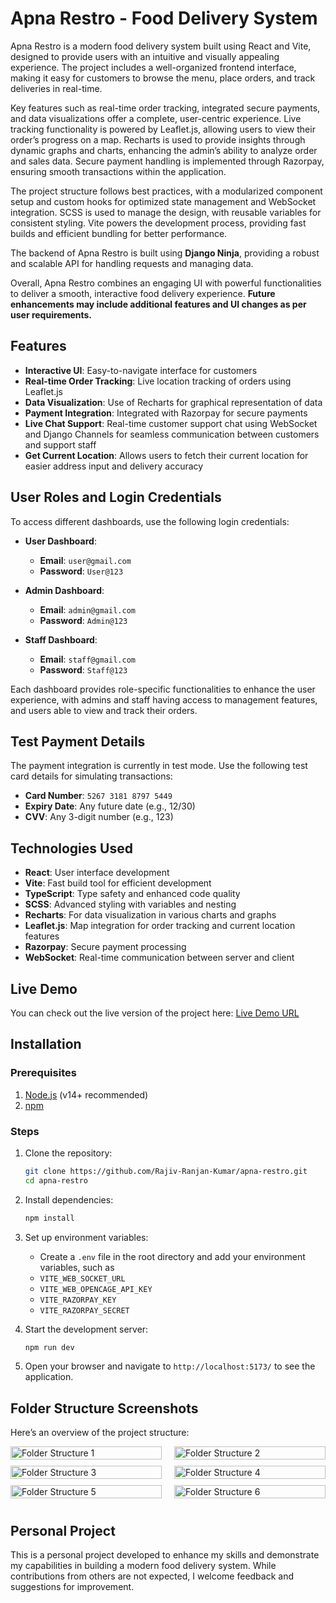 # Apna Restro - Food Delivery System

Apna Restro is a modern food delivery system built using React and Vite, designed to provide users with an intuitive and visually appealing experience. The project includes a well-organized frontend interface, making it easy for customers to browse the menu, place orders, and track deliveries in real-time.

Key features such as real-time order tracking, integrated secure payments, and data visualizations offer a complete, user-centric experience. Live tracking functionality is powered by Leaflet.js, allowing users to view their order’s progress on a map. Recharts is used to provide insights through dynamic graphs and charts, enhancing the admin’s ability to analyze order and sales data. Secure payment handling is implemented through Razorpay, ensuring smooth transactions within the application.

The project structure follows best practices, with a modularized component setup and custom hooks for optimized state management and WebSocket integration. SCSS is used to manage the design, with reusable variables for consistent styling. Vite powers the development process, providing fast builds and efficient bundling for better performance.

The backend of Apna Restro is built using **Django Ninja**, providing a robust and scalable API for handling requests and managing data.

Overall, Apna Restro combines an engaging UI with powerful functionalities to deliver a smooth, interactive food delivery experience. **Future enhancements may include additional features and UI changes as per user requirements.**

## Features

- **Interactive UI**: Easy-to-navigate interface for customers
- **Real-time Order Tracking**: Live location tracking of orders using Leaflet.js
- **Data Visualization**: Use of Recharts for graphical representation of data
- **Payment Integration**: Integrated with Razorpay for secure payments
- **Live Chat Support**: Real-time customer support chat using WebSocket and Django Channels for seamless communication between customers and support staff
- **Get Current Location**: Allows users to fetch their current location for easier address input and delivery accuracy

## User Roles and Login Credentials

To access different dashboards, use the following login credentials:

- **User Dashboard**: 
  - **Email**: `user@gmail.com`
  - **Password**: `User@123`

- **Admin Dashboard**:
  - **Email**: `admin@gmail.com`
  - **Password**: `Admin@123`

- **Staff Dashboard**:
  - **Email**: `staff@gmail.com`
  - **Password**: `Staff@123`

Each dashboard provides role-specific functionalities to enhance the user experience, with admins and staff having access to management features, and users able to view and track their orders.

## Test Payment Details

The payment integration is currently in test mode. Use the following test card details for simulating transactions:

- **Card Number**: `5267 3181 8797 5449`
- **Expiry Date**: Any future date (e.g., 12/30)
- **CVV**: Any 3-digit number (e.g., 123)

## Technologies Used

- **React**: User interface development
- **Vite**: Fast build tool for efficient development
- **TypeScript**: Type safety and enhanced code quality
- **SCSS**: Advanced styling with variables and nesting
- **Recharts**: For data visualization in various charts and graphs
- **Leaflet.js**: Map integration for order tracking and current location features
- **Razorpay**: Secure payment processing
- **WebSocket**: Real-time communication between server and client

## Live Demo

You can check out the live version of the project here: [Live Demo URL](YOUR_LIVE_URL_HERE)

## Installation

### Prerequisites
1. [Node.js](https://nodejs.org/) (v14+ recommended)
2. [npm](https://www.npmjs.com/)

### Steps

1. Clone the repository:
   ```bash
   git clone https://github.com/Rajiv-Ranjan-Kumar/apna-restro.git
   cd apna-restro
   ```

2. Install dependencies:
   ```bash
   npm install
   ```

3. Set up environment variables:
   - Create a `.env` file in the root directory and add your environment variables, such as 
   - `VITE_WEB_SOCKET_URL` 
   - `VITE_WEB_OPENCAGE_API_KEY`
   - `VITE_RAZORPAY_KEY`
   - `VITE_RAZORPAY_SECRET`

4. Start the development server:
   ```bash
   npm run dev
   ```

5. Open your browser and navigate to `http://localhost:5173/` to see the application.


## Folder Structure Screenshots

Here’s an overview of the project structure:

<div style="display: flex; flex-wrap: wrap; justify-content: space-between;">
    <div style="width: 48%; margin-bottom: 10px;">
        <img src="./public/folderStractureScreenShort1.png" alt="Folder Structure 1" style="width: 100%;">
    </div>
    <div style="width: 48%; margin-bottom: 10px;">
        <img src="./public/folderStractureScreenShort2.png" alt="Folder Structure 2" style="width: 100%;">
    </div>
    <div style="width: 48%; margin-bottom: 10px;">
        <img src="./public/folderStractureScreenShort3.png" alt="Folder Structure 3" style="width: 100%;">
    </div>
    <div style="width: 48%; margin-bottom: 10px;">
        <img src="./public/folderStractureScreenShort4.png" alt="Folder Structure 4" style="width: 100%;">
    </div>
    <div style="width: 48%; margin-bottom: 10px;">
        <img src="./public/folderStractureScreenShort5.png" alt="Folder Structure 5" style="width: 100%;">
    </div>
    <div style="width: 48%; margin-bottom: 10px;">
        <img src="./public/folderStractureScreenShort6.png" alt="Folder Structure 6" style="width: 100%;">
    </div>
</div>


## Personal Project

This is a personal project developed to enhance my skills and demonstrate my capabilities in building a modern food delivery system. While contributions from others are not expected, I welcome feedback and suggestions for improvement.